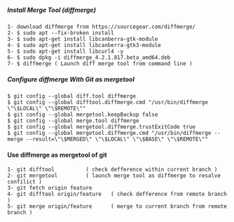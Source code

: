 ##### Install Merge Tool (diffmerge)
	
	1- download diffmerge from https://sourcegear.com/diffmerge/
	2- $ sudo apt --fix-broken install
	3- $ sudo apt-get install libcanberra-gtk-module
	4- $ sudo apt-get install libcanberra-gtk3-module
	5- $ sudo apt-get install libcurl4 -y
	6- $ sudo dpkg -i diffmerge_4.2.1.817.beta_amd64.deb
	7- $ diffmerge ( Launch diff merge tool from command line )

	
##### Configure diffmerge With Git as mergetool

	$ git config --global diff.tool diffmerge
	$ git config --global difftool.diffmerge.cmd "/usr/bin/diffmerge \"\$LOCAL\" \"\$REMOTE\""
	$ git config --global mergetool.keepBackup false
	$ git config --global merge.tool diffmerge
	$ git config --global mergetool.diffmerge.trustExitCode true
	$ git config --global mergetool.diffmerge.cmd "/usr/bin/diffmerge --merge --result=\"\$MERGED\" \"\$LOCAL\" \"\$BASE\" \"\$REMOTE\""


#### Use diffmerge as mergetool of git

	1- git difftool 		 ( check defference within current branch )
	2- git mergetool 		 ( launch merge tool as diffmerge to resalve confilict )
	3- git fetch origin feature
	4- git difftool origin/feature   ( check defference from remote branch )
	5- git merge origin/feature 	 ( merge to current branch from remote branch )

	
	
	

	
	
	
	

